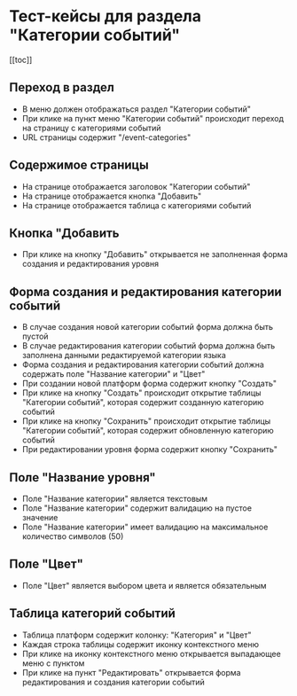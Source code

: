 # Тест-кейсы для раздела "Категории событий"

[[toc]]

## Переход в раздел

- В меню должен отображаться раздел "Категории событий"
- При клике на пункт меню "Категории событий" происходит переход на страницу с категориями событий
- URL страницы содержит "/event-categories"

## Содержимое страницы

- На странице отображается заголовок "Категории событий"
- На страницe отображается кнопка "Добавить"
- На странице отображается таблица с категориями событий

## Кнопка "Добавить

- При клике на кнопку "Добавить" открывается не заполненная форма создания и редактирования уровня

## Форма создания и редактирования категории событий

- В случае создания новой категории событий форма должна быть пустой
- В случае редактирования категории событий форма должна быть заполнена данными редактируемой категории языка
- Форма создания и редактирования категории событий должна содержать поле "Название категории" и "Цвет"
- При создании новой платформ форма содержит кнопку "Создать"
- При клике на кнопку "Создать" происходит открытие таблицы "Категории событий", которая содержит созданную категорию событий
- При клике на кнопку "Сохранить" происходит открытие таблицы "Категории событий", которая содержит обновленную категорию событий
- При редактировании уровня форма содержит кнопку "Сохранить"

## Поле "Название уровня"

- Поле "Название категории" является текстовым
- Поле "Название категории" содержит валидацию на пустое значение
- Поле "Название категории" имеет валидацию на максимальное количество символов (50)

## Поле "Цвет"

- Поле "Цвет" является выбором цвета и является обязательным

## Таблица категорий событий

- Таблица платформ содержит колонку: "Категория" и "Цвет"
- Каждая строка таблицы содержит иконку контекстного меню
- При клике на иконку контекстного меню открывается выпадающее меню с пунктом
- При клике на пункт "Редактировать" открывается форма редактирования и создания категории событий

